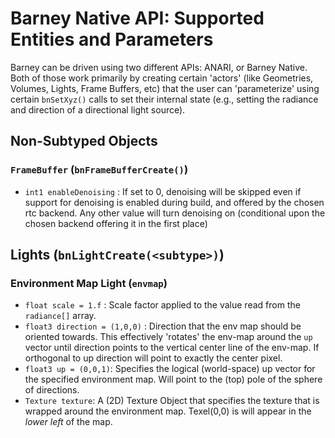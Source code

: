  # Barney Native API: Supported Entities and Parameters

Barney can be driven using two different APIs: ANARI, or Barney
Native.  Both of those work primarily by creating certain 'actors'
(like Geometries, Volumes, Lights, Frame Buffers, etc) that the user
can 'parameterize' using certain `bnSetXyz()` calls to set their
internal state (e.g., setting the radiance and direction of a
directional light source).

<THIS FILE IS CURRENTLY INCOMPLETE>

## Non-Subtyped Objects

### `FrameBuffer` (`bnFrameBufferCreate()`)

- `int1 enableDenoising` : If set to 0, denoising will be skipped even
  if support for denoising is enabled during build, and offered by the
  chosen rtc backend. Any other value will turn denoising on
  (conditional upon the chosen backend offering it in the first place)

## Lights (`bnLightCreate(<subtype>)`)

### Environment Map Light (`envmap`)

- `float scale = 1.f` : Scale factor applied to the value read from
  the `radiance[]` array.
- `float3 direction = (1,0,0)` : Direction that the env map should be
  oriented towards. This effectively 'rotates' the env-map around the
  `up` vector until direction points to the vertical center line of
  the env-map. If orthogonal to up direction will point to exactly the
  center pixel.
- `float3 up = (0,0,1)`: Specifies the logical (world-space) up vector
  for the specified environment map. Will point to the (top) pole of
  the sphere of directions.
- `Texture texture`: A (2D) Texture Object that specifies the texture
  that is wrapped around the environment map. Texel(0,0) is will appear
  in the *lower left* of the map.





